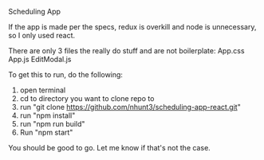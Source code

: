 Scheduling App

If the app is made per the specs, redux is overkill and node is unnecessary, so I only used react.

There are only 3 files the really do stuff and are not boilerplate:
App.css
App.js
EditModal.js

To get this to run, do the following:
1. open terminal
2. cd to directory you want to clone repo to
3. run "git clone https://github.com/nhunt3/scheduling-app-react.git"
4. run "npm install"
5. run "npm run build"
6. Run "npm start"

You should be good to go. Let me know if that's not the case.
